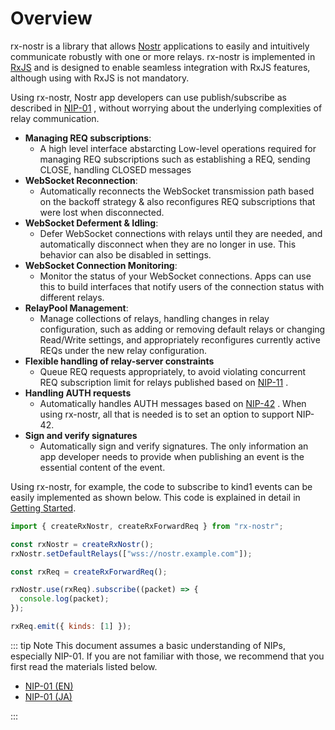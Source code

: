 # Overview

rx-nostr is a library that allows [Nostr](https://nostr.com/) applications to easily and intuitively communicate robustly with one or more relays. rx-nostr is implemented in [RxJS](https://rxjs.dev/) and is designed to enable seamless integration with RxJS features, although using with RxJS is not mandatory.

Using rx-nostr, Nostr app developers can use publish/subscribe as described in [NIP-01](https://github.com/nostr-protocol/nips/blob/master/01.md) , without worrying about the underlying complexities of relay communication.

- **Managing REQ subscriptions**:
  - A high level interface abstarcting Low-level operations required for managing REQ subscriptions such as establishing a REQ, sending CLOSE, handling CLOSED messages
- **WebSocket Reconnection**:
  - Automatically reconnects the WebSocket transmission path based on the backoff strategy & also reconfigures REQ subscriptions that were lost when disconnected.
- **WebSocket Deferment & Idling**:
  - Defer WebSocket connections with relays until they are needed, and automatically disconnect when they are no longer in use. This behavior can also be disabled in settings.
- **WebSocket Connection Monitoring**:
  - Monitor the status of your WebSocket connections. Apps can use this to build interfaces that notify users of the connection status with different relays.
- **RelayPool Management**:
  - Manage collections of relays, handling changes in relay configuration, such as adding or removing default relays or changing Read/Write settings, and appropriately reconfigures currently active REQs under the new relay configuration.
- **Flexible handling of relay-server constraints**
  - Queue REQ requests appropriately, to avoid violating concurrent REQ subscription limit for relays published based on [NIP-11](https://github.com/nostr-protocol/nips/blob/master/11.md) .
- **Handling AUTH requests**
  - Automatically handles AUTH messages based on [NIP-42](https://github.com/nostr-protocol/nips/blob/master/42.md) . When using rx-nostr, all that is needed is to set an option to support NIP-42.
- **Sign and verify signatures**
  - Automatically sign and verify signatures. The only information an app developer needs to provide when publishing an event is the essential content of the event.

Using rx-nostr, for example, the code to subscribe to kind1 events can be easily implemented as shown below. This code is explained in detail in [Getting Started](./getting-started.md).


```js
import { createRxNostr, createRxForwardReq } from "rx-nostr";

const rxNostr = createRxNostr();
rxNostr.setDefaultRelays(["wss://nostr.example.com"]);

const rxReq = createRxForwardReq();

rxNostr.use(rxReq).subscribe((packet) => {
  console.log(packet);
});

rxReq.emit({ kinds: [1] });
```

::: tip Note
This document assumes a basic understanding of NIPs, especially NIP-01. If you are not familiar with those, we recommend that you first read the materials listed below.
- [NIP-01 (EN)](https://github.com/nostr-protocol/nips/blob/master/01.md)
- [NIP-01 (JA)](https://github.com/nostr-jp/nips-ja/blob/main/01.md)

:::
